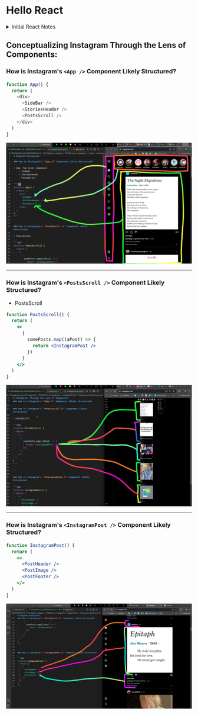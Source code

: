 # Hello React

<details>
  <summary>Initial React Notes</summary>

  ## Why Does React Exist?

  * Compartmentalize!
      * Thanks to components!
  * Facebook's engineering team invented it to make it **easier to make Facebook**.

  ## Structure of a React App:

  * Top level is still `index.html`!
      * It's basically an empty box where React will render stuff.
  * `main.jsx` is where we use our Vanilla JS skills to select the `<div id="root">` element, then render our React app inside of it.
  * `App.jsx` is our React app! It's the top level component.

  ## Transpiling

  * A React app uses JSX, which cannot be directly rendered by a browser.
      * Browser only can read HTML|JS|CSS.
  * JSX needs to be "translated" or "compiled" into HTML|JS|CSS.
      * Hence, "transpiled."
  * The reason you must run your React app on a localhost port is because of this.
      * Every time you modify and save a file in your React app, Vite (or whatever build tool you're using) re-transpiles your app.
  * Vite is the "build tool" that does this process for us automatically!
      * `npm run dev` is what starts Vite. 🙂

</details>

## Conceptualizing Instagram Through the Lens of Components:

### How is Instagram's `<App />` Component Likely Structured?

```js
function App() {
  return (
    <div>
      <SideBar />
      <StoriesHeader />
      <PostsScroll />
    </div>
  )
}
```

![App Diagram](./diagrams/App.png)

---


### How is Instagram's `<PostsScroll />` Component Likely Structured?

* PostsScroll

```jsx
function PostsScroll() {
  return (
    <>
      {
        somePosts.map((aPost) => {
          return <InstagramPost />
        })
      }
    </>
  )
}
```

![PostsScroll Diagram](./diagrams/PostsScroll.png)

---

### How is Instagram's `<InstagramPost />` Component Likely Structured?

```jsx
function InstagramPost() {
  return (
    <>
      <PostHeader />
      <PostImage />
      <PostFooter />
    </>
  )
}
```

![InstagramPost Diagram](./diagrams/InstagramPost.png)